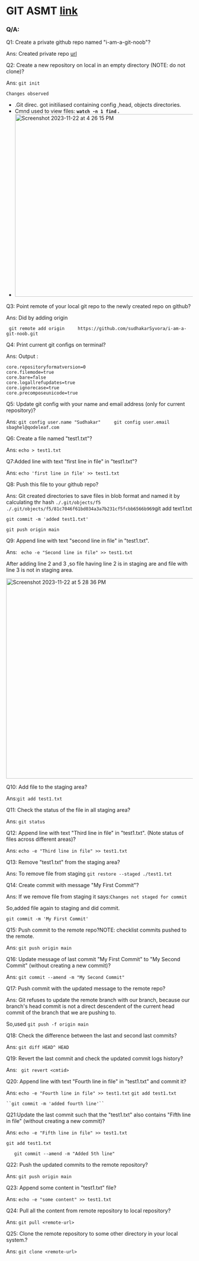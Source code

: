 # GIT ASMT [link](https://github.com/sudhakarSyvora/i-am-a-git-noob#readme)

### Q/A:

Q1: Create a private github repo named "i-am-a-git-noob"?

Ans: Created private repo [url](https://github.com/sudhakarSyvora/i-am-a-git-noob "click")

Q2: Create a new repository on local in an empty directory (NOTE: do not clone)?

Ans: `git init`

    Changes observed

* .Git direc. got initiliased containing config ,head, objects directories.
* Cmnd used to view files: **`watch -n 1 find` .**
* <img width="493" alt="Screenshot 2023-11-22 at 4 26 15 PM" src="https://github.com/sudhakarSyvora/i-am-a-git-noob/assets/151035402/06b87b66-f06b-4ebc-9f52-c98ba84786d7">

Q3: Point remote of your local git repo to the newly created repo on github?

Ans: Did by adding origin

 ` git remote add origin     https://github.com/sudhakarSyvora/i-am-a-git-noob.git`

Q4: Print current git configs on terminal?

Ans: Output :

```
core.repositoryformatversion=0
core.filemode=true
core.bare=false
core.logallrefupdates=true
core.ignorecase=true
core.precomposeunicode=true
```

Q5: Update git config with your name and email address (only for current repository)?

Ans: `git config user.name "Sudhakar"     git config user.email sbaghel@qodeleaf.com`

Q6: Create a file named "test1.txt"?

Ans: `echo > test1.txt`

Q7:Added line with text "first line in file" in "test1.txt"?

Ans: `echo 'first line in file' >> test1.txt`

Q8: Push this file to your github repo?

Ans: Git created directories to save files in blob format and named it by calculating thr hash `./.git/objects/f5 ./.git/objects/f5/81c7046f61bd034a3a7b231cf5fcbb6566b969`git add text1.txt

`git commit -m 'added test1.txt' `

`git push origin main `

Q9: Append line with text "second line in file" in "test1.txt".

Ans:  ` echo -e "Second line in file" >> test1.txt`

After adding line 2 and 3 ,so file having line 2 is in staging are and file with line 3 is not in staging area.

<img width="541" alt="Screenshot 2023-11-22 at 5 28 36 PM" src="https://github.com/sudhakarSyvora/i-am-a-git-noob/assets/151035402/733806b7-f7ec-4c86-9dea-f96b7b446400">

Q10: Add file to the staging area?

Ans:`git add test1.txt`

Q11: Check the status of the file in all staging area?

Ans: `git status`

Q12: Append line with text "Third line in file" in "test1.txt". (Note status of files across different areas)?

Ans: `echo -e "Third line in file" >> test1.txt `

Q13: Remove "test1.txt" from the staging area?

Ans: To remove file from staging `git restore --staged ./test1.txt `

Q14: Create commit with message "My First Commit"?

Ans: If we remove file from staging it says:`Changes not staged for commit `

So,added file again to staging and did commit.

`git commit -m 'My First Commit'`

Q15: Push commit to the remote repo?NOTE: checklist commits pushed to the remote.

Ans: `git push origin main`

Q16: Update message of last commit "My First Commit" to "My Second Commit" (without creating a new commit)?

Ans: `git commit --amend -m "My Second Commit"`

Q17: Push commit with the updated message to the remote repo?

Ans: Git refuses to update the remote branch with our branch, because our branch's head commit is not a direct descendent of the current head commit of the branch that we are pushing to.

So,used `git push -f origin main`

Q18: Check the difference between the last and second last commits?

Ans: `git diff HEAD^ HEAD`

Q19: Revert the last commit and check the updated commit logs history?

Ans:  ` git revert <cmtid>`

Q20: Append line with text "Fourth line in file" in "test1.txt" and commit it?

Ans: `echo -e "Fourth line in file" >> test1.txt`
        ``git add test1.txt         ``

    ``git commit -m 'added fourth line'``

Q21:Update the last commit such that the "test1.txt"  also contains "Fifth line in file" (without creating a new commit)?

Ans: `echo -e "Fifth line in file" >> test1.txt `

`git add test1.txt`

`	git commit --amend -m "Added 5th line"`

Q22: Push the updated commits to the remote repository?

Ans: `git push origin main`

Q23: Append some content in "test1.txt" file?

Ans: `echo -e "some content" >> test1.txt`

Q24: Pull all the content from remote repository to local repository?

Ans: `git pull <remote-url>`

Q25: Clone the remote repository to some other directory in your local system.?

Ans: `git clone <remote-url>`
